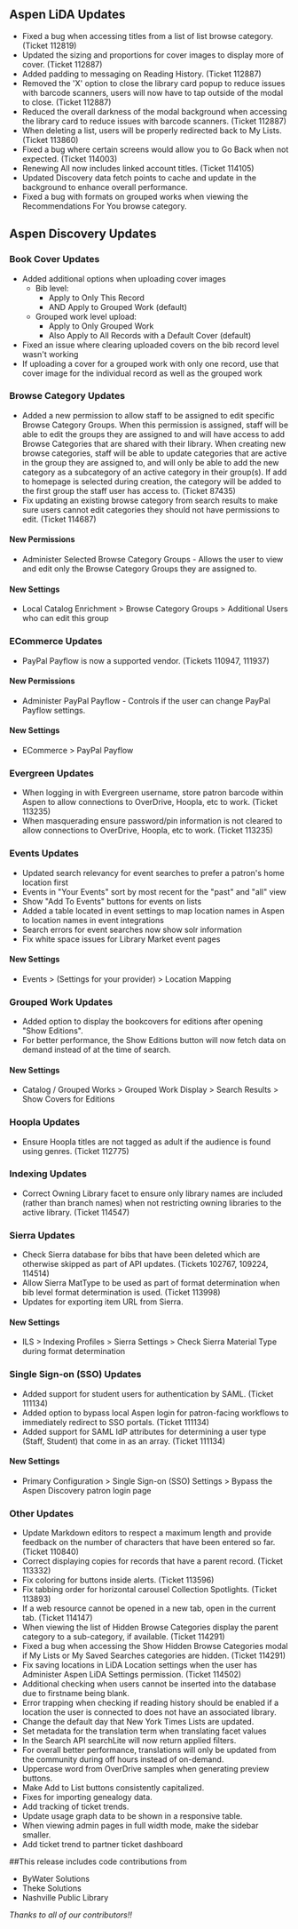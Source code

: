 ## Aspen LiDA Updates
- Fixed a bug when accessing titles from a list of list browse category. (Ticket 112819)
- Updated the sizing and proportions for cover images to display more of cover. (Ticket 112887)
- Added padding to messaging on Reading History. (Ticket 112887)
- Removed the 'X' option to close the library card popup to reduce issues with barcode scanners, users will now have to tap outside of the modal to close. (Ticket 112887)
- Reduced the overall darkness of the modal background when accessing the library card to reduce issues with barcode scanners. (Ticket 112887)
- When deleting a list, users will be properly redirected back to My Lists. (Ticket 113860)
- Fixed a bug where certain screens would allow you to Go Back when not expected. (Ticket 114003)
- Renewing All now includes linked account titles. (Ticket 114105)
- Updated Discovery data fetch points to cache and update in the background to enhance overall performance. 
- Fixed a bug with formats on grouped works when viewing the Recommendations For You browse category.

## Aspen Discovery Updates
### Book Cover Updates
- Added additional options when uploading cover images
  - Bib level:
    - Apply to Only This Record
    - AND Apply to Grouped Work (default)
  - Grouped work level upload:
    - Apply to Only Grouped Work
    - Also Apply to All Records with a Default Cover (default)
- Fixed an issue where clearing uploaded covers on the bib record level wasn't working
- If uploading a cover for a grouped work with only one record, use that cover image for the individual record as well as the grouped work

### Browse Category Updates
- Added a new permission to allow staff to be assigned to edit specific Browse Category Groups. When this permission is assigned, 
staff will be able to edit the groups they are assigned to and will have access to add Browse Categories that are shared with 
their library. When creating new browse categories, staff will be able to update categories that are active in the group they
are assigned to, and will only be able to add the new category as a subcategory of an active category in their group(s). If 
add to homepage is selected during creation, the category will be added to the first group the staff user has access to. (Ticket 87435)
- Fix updating an existing browse category from search results to make sure users cannot edit categories they should not have permissions to edit. (Ticket 114687)

<div markdown="1" class="settings">

#### New Permissions
- Administer Selected Browse Category Groups - Allows the user to view and edit only the Browse Category Groups they are assigned to.

#### New Settings
- Local Catalog Enrichment > Browse Category Groups > Additional Users who can edit this group
</div>

### ECommerce Updates
- PayPal Payflow is now a supported vendor. (Tickets 110947, 111937)

<div markdown="1" class="settings">

#### New Permissions
- Administer PayPal Payflow - Controls if the user can change PayPal Payflow settings.

#### New Settings
- ECommerce > PayPal Payflow
</div>

### Evergreen Updates
- When logging in with Evergreen username, store patron barcode within Aspen to allow connections to OverDrive, Hoopla, etc to work. (Ticket 113235)  
- When masquerading ensure password/pin information is not cleared to allow connections to OverDrive, Hoopla, etc to work. (Ticket 113235) 

### Events Updates
- Updated search relevancy for event searches to prefer a patron's home location first
- Events in "Your Events" sort by most recent for the "past" and "all" view
- Show "Add To Events" buttons for events on lists
- Added a table located in event settings to map location names in Aspen to location names in event integrations
- Search errors for event searches now show solr information
- Fix white space issues for Library Market event pages

<div markdown="1" class="settings">

#### New Settings
- Events > (Settings for your provider) > Location Mapping
</div>

### Grouped Work Updates
- Added option to display the bookcovers for editions after opening "Show Editions".
- For better performance, the Show Editions button will now fetch data on demand instead of at the time of search.

<div markdown="1" class="settings">

#### New Settings
- Catalog / Grouped Works >  Grouped Work Display > Search Results > Show Covers for Editions
</div>

### Hoopla Updates
- Ensure Hoopla titles are not tagged as adult if the audience is found using genres. (Ticket 112775)

### Indexing Updates
- Correct Owning Library facet to ensure only library names are included (rather than branch names) when not restricting owning libraries to the active library. (Ticket 114547)

### Sierra Updates
- Check Sierra database for bibs that have been deleted which are otherwise skipped as part of API updates. (Tickets 102767, 109224, 114514)
- Allow Sierra MatType to be used as part of format determination when bib level format determination is used. (Ticket 113998)
- Updates for exporting item URL from Sierra.

<div markdown="1" class="settings">

#### New Settings
- ILS > Indexing Profiles > Sierra Settings > Check Sierra Material Type during format determination
</div>

### Single Sign-on (SSO) Updates
- Added support for student users for authentication by SAML. (Ticket 111134)
- Added option to bypass local Aspen login for patron-facing workflows to immediately redirect to SSO portals. (Ticket 111134)
- Added support for SAML IdP attributes for determining a user type (Staff, Student) that come in as an array. (Ticket 111134)

<div markdown="1" class="settings">

#### New Settings
- Primary Configuration > Single Sign-on (SSO) Settings > Bypass the Aspen Discovery patron login page
</div>

### Other Updates
- Update Markdown editors to respect a maximum length and provide feedback on the number of characters that have been entered so far. (Ticket 110840)
- Correct displaying copies for records that have a parent record. (Ticket 113332)
- Fix coloring for buttons inside alerts. (Ticket 113596)
- Fix tabbing order for horizontal carousel Collection Spotlights. (Ticket 113893)
- If a web resource cannot be opened in a new tab, open in the current tab. (Ticket 114147)
- When viewing the list of Hidden Browse Categories display the parent category to a sub-category, if available. (Ticket 114291)
- Fixed a bug when accessing the Show Hidden Browse Categories modal if My Lists or My Saved Searches categories are hidden. (Ticket 114291)
- Fix saving locations in LiDA Location settings when the user has Administer Aspen LiDA Settings permission. (Ticket 114502) 
- Additional checking when users cannot be inserted into the database due to firstname being blank. 
- Error trapping when checking if reading history should be enabled if a location the user is connected to does not have an associated library. 
- Change the default day that New York Times Lists are updated. 
- Set metadata for the translation term when translating facet values
- In the Search API searchLite will now return applied filters.
- For overall better performance, translations will only be updated from the community during off hours instead of on-demand.
- Uppercase word from OverDrive samples when generating preview buttons.  
- Make Add to List buttons consistently capitalized.
- Fixes for importing genealogy data.
- Add tracking of ticket trends.
- Update usage graph data to be shown in a responsive table. 
- When viewing admin pages in full width mode, make the sidebar smaller.
- Add ticket trend to partner ticket dashboard 

##This release includes code contributions from
- ByWater Solutions
- Theke Solutions 
- Nashville Public Library

_Thanks to all of our contributors!!_